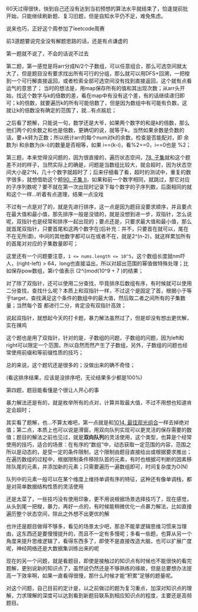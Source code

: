 60天过得很快，快到自己还没有达到当初预想的算法水平就结束了，恰逢提前批开始，只能继续刷新题、复习旧题，但是自知水平仍不足，难免焦虑。



说来也巧，正好这个周参加了leetcode周赛

前3道题要说完全没有解题思路的话，还是有点谦虚的

第一题就不说了，不会的话说不过去



第二题，第一感觉是将arr分成N/2个子数组，可以任意组合，那么可选空间就太大了，但是题目没有要求找出所有可行的分组，那么就可以用DFS+回溯，一把梭到一个可行解直接返回，或者检索全部可选空间没有找到直接返回，这个就有点看运气的意思了；    当时的想法是，用map保存所有的值和其出现次数；从arr头开始，找这个数字与k的倍数的差，看在map中有没有这个差，有的话继续递归即可；k的倍数，就要遍历k的所有可能倍数了，但是因为数组中有可能有负数，这就让k的倍数没有确定的范围了，就...有点尴尬；

之后看了题解，只能说一句，数学还是大爷，如果两个数字的和是k的倍数，那么他们两个的余数之和也是倍数，更确切的说，就等于k，当然如果余数是负数的话，要+k转为正数；所以统计arr的每个num对k的余数，检查是否能配对，即 余数为i 和余数为(k-i)的数量是否相等，如果 i\==(k-i)，看%2\==0，i==0也是 %2；



第三题，本来觉得没问题的，因为很直接的，遍历状态空间，[78. 子集](https://leetcode-cn.com/problems/subsets/)就和这个题差不对的样子，当然实际上的确是，问题是当数组比较大，就会超时，因为状态空间大小是2^N，几十个数字就超时了；后来仔细看了看，超时的测试中，重复的数字很多，就想借助这个题[90. 子集 II](https://leetcode-cn.com/problems/subsets-ii/)，如果和前一个数字相同，就跳过，那它对应的子序列数呢？要不就在第一次出现时记录下每个数字的子序列数，后面相同的就和这个一样...听着有点道理，结果一点没戏

不过有一点是对了的，就是先进行排序，这一点是因为题目没要求顺序，并且要点在最大值和最小值，那先排序一般是没错的，就是没想到进一步，双指针，怎么说呢，双指针也是经常和排序一起出现的；要点还是，只要求最大值和最小值，那么就首尾双指针，只要首尾和这两个数字在(后补充：并不，只要首在就可以，尾在不在无所谓)，中间的其他数字都可以在或者不在，就是2^(n-2)，就这样累加所有的首尾对对应的子集数量即可；

这里还有一个问题要注意，`1 <= nums.length <= 10^5`，这个数组长度就nm吓人，(right-left) > 64，long也直接溢出，所以对超出范围的幂值做特殊处理；比如保存pow数组，第i个值表示 (2\^i)mod(10\^9 + 7 )的结果；

对了除了双指针，还可以使用二分查找，毕竟排序后数组有序，有时候就可以使用二分查找，查找什么呢？本质上和双指针一样，不过这个是固定了首，根据小于等于target，查找满足这个条件的数组中的最大值，然后取二者之间所有的子集数量；当然每个首 都进行二分，肯定没有双指针高效；

说起双指针，就想起今天的打卡题，暴力解法虽然过了，但是却没有想出更优解，实在辣鸡

这个题也是用了双指针，针对的是，子数组的问题，子数组的问题，因为left和right可以限定一个范围，所以自然而然产生了子数组，另外，子数组的问题也经常使用前缀和等前缀性质的技巧；

总的来说，这个题坑还是很多的；没做出来的确不奇怪；

(看这排序结果，应该是没排序吧，无论结果多少都是100%)



第四题，题目能看懂是个很让人开心的事

暴力解法还是有的，就是枚举所有的点对，计算并取最大值，不过不用想也知道肯定会超时；

其实看了题解，也...不算太难吧，第一点就是和[1014. 最佳观光组合](https://leetcode-cn.com/problems/best-sightseeing-pair/)一样去掉绝对值；第二点，本质上也可以说是滑窗，用双向队列实现可以更灵活的保存需要的数值；题目的解法之前也见过，就是**双向队列**的灵活使用，这个类型，也算是个经常使用的技巧，适合的场景：在有序的“数组”中，动态获取一定范围的内容，范围之所以是动态的，是受一定的条件限制，这个限制由题目直接给出或根据要求推出；在遍历数组的过程中，根据限制条件移除队首的元素，有时也根据可判断的因素移除队尾的元素，并添加新的元素；只需要遍历一遍数组即可，时间复杂度为O(N)

队列中的元素一般可以在某个维度上维持单调有序的特征，这种还有像单调栈，都是对简单数据结构性质的灵活使用



 还是太菜了，一些技巧没有使用印象，更不用说根据场景选择技巧了，现在感觉，从头到尾一把梭，暴力，再好一点的，有时候能稍微优化一点暴力解法，比如直接遍历整个状态空间，除此之外想不出更优的解



也许还是题目做得不够多，看见的场景太少吧，那总不能拿逻辑思维习惯来当理由，这东西还是要慢慢提升的，而且不一定有多慢呢；多看一些题，也算从另一个角度来提升思维逻辑了，看得东西多了，即使不是直接改造大脑，也可以扩展广度呢，神经网络还是大数据集训练出来的呢



现在的另一个问题，就是看题目，即使是接触过的知识点有时候也不能很快的看完题解，更别说新的知识点了，虽然说仍然还是不够熟练的缘故，但是总要想办法提高一下效率啊，如果一直看得很慢，那什么时候才能“积累”足够的题量呢。



对这个问题，自己目前的定计是，以之前做过的题为复习重点，加深对知识点的理解，力求理解的深度可以达到看到新题目联系到相应知识点的程度，主要还是高频题目。

